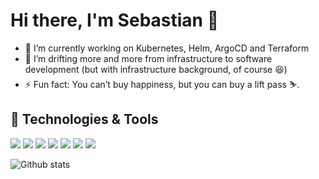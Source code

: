 # Hi there, I'm Sebastian 👋

- 🔭 I’m currently working on Kubernetes, Helm, ArgoCD and Terraform
- 🌱 I’m drifting more and more from infrastructure to software development (but with infrastructure background, of course 😆) 
- ⚡ Fun fact: You can’t buy happiness, but you can buy a lift pass ⛷️.

## 🔧 Technologies & Tools
![](https://img.shields.io/badge/Editor-IntelliJ_IDEA-informational?style=flat&logo=intellij-idea&logoColor=white&color=red)
![](https://img.shields.io/badge/Code-Golang-informational?style=flat&logo=go&logoColor=white&color=green)
![](https://img.shields.io/badge/Code-Terraform-informational?style=flat&logo=npm&logoColor=white&color=green)
![](https://img.shields.io/badge/Tools-Docker-informational?style=flat&logo=docker&logoColor=white&color=blue)
![](https://img.shields.io/badge/Tools-Kubernetes-informational?style=flat&logo=kubernetes&logoColor=white&color=blue)
![](https://img.shields.io/badge/Tools-ArgoCD-informational?style=flat&logo=docker&logoColor=white&color=blue)
![](https://img.shields.io/badge/Shell-ZSH-informational?style=flat&logoColor=white&color=purple)

![Github stats](https://github-readme-stats.vercel.app/api?username=sebastiangaiser&count_private=true&show_icons=true)
